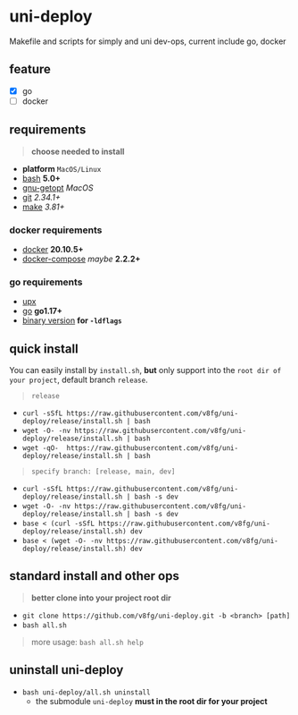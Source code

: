 # uni-deploy

Makefile and scripts for simply and uni dev-ops, current include go, docker

## feature

- [x] go
- [ ] docker

## requirements

>**choose needed to install**

- **platform** `MacOS/Linux`
- [bash](https://www.gnu.org/software/bash/) **5.0+**
- [gnu-getopt](https://formulae.brew.sh/formula/gnu-getopt) *MacOS*
- [git](https://git-scm.com/) _2.34.1+_
- [make](https://www.gnu.org/software/make/) _3.81+_

### docker requirements

- [docker](https://github.com/docker) **20.10.5+**
- [docker-compose](https://github.com/docker/compose) _maybe_ **2.2.2+**

### go requirements

- [upx](https://github.com/upx/upx)
- [go](https://github.com/golang/go) **go1.17+**
- [binary version](https://github.com/xwi88/version) **for `-ldflags`**

## quick install

You can easily install by `install.sh`, **but** only support into the `root dir of your project`, default branch `release`.

>`release`

- `curl -sSfL https://raw.githubusercontent.com/v8fg/uni-deploy/release/install.sh | bash`
- `wget -O- -nv https://raw.githubusercontent.com/v8fg/uni-deploy/release/install.sh | bash`
- `wget -qO-  https://raw.githubusercontent.com/v8fg/uni-deploy/release/install.sh | bash`

>`specify branch: [release, main, dev]`

- `curl -sSfL https://raw.githubusercontent.com/v8fg/uni-deploy/release/install.sh | bash -s dev`
- `wget -O- -nv https://raw.githubusercontent.com/v8fg/uni-deploy/release/install.sh | bash -s dev`
- `base < (curl -sSfL https://raw.githubusercontent.com/v8fg/uni-deploy/release/install.sh) dev`
- `base < (wget -O- -nv https://raw.githubusercontent.com/v8fg/uni-deploy/release/install.sh) dev`

## standard install and other ops

>**better clone into your project root dir**

- `git clone https://github.com/v8fg/uni-deploy.git -b <branch> [path]`
- `bash all.sh`

>more usage: `bash all.sh help`

## uninstall uni-deploy

- `bash uni-deploy/all.sh uninstall`
  - the submodule `uni-deploy` **must in the root dir for your project**
